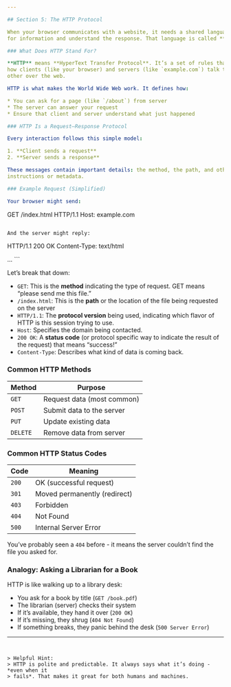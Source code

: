 ```yaml
---

## Section 5: The HTTP Protocol

When your browser communicates with a website, it needs a shared language to ask
for information and understand the response. That language is called **HTTP**.

### What Does HTTP Stand For?

**HTTP** means **HyperText Transfer Protocol**. It’s a set of rules that governs
how clients (like your browser) and servers (like `example.com`) talk to each
other over the web.

HTTP is what makes the World Wide Web work. It defines how:

* You can ask for a page (like `/about`) from server
* The server can answer your request
* Ensure that client and server understand what just happened

### HTTP Is a Request–Response Protocol

Every interaction follows this simple model:

1. **Client sends a request**
2. **Server sends a response**

These messages contain important details: the method, the path, and other
instructions or metadata.

### Example Request (Simplified)

Your browser might send:

```
GET /index.html HTTP/1.1
Host: example.com
```

And the server might reply:

```
HTTP/1.1 200 OK
Content-Type: text/html

<html> ... </html>
```

Let’s break that down:

* `GET`: This is the **method** indicating the type of request. GET means
  “please send me this file.”
* `/index.html`: This is the **path** or the location of the file being
  requested on the server
* `HTTP/1.1`: The **protocol version** being used, indicating which flavor of
  HTTP is this session trying to use.
* `Host`: Specifies the domain being contacted.
* `200 OK`: A **status code** (or protocol specific way to indicate the result
  of the request) that means “success!”
* `Content-Type`: Describes what kind of data is coming back.

### Common HTTP Methods

| Method   | Purpose                    |
| -------- | -------------------------- |
| `GET`    | Request data (most common) |
| `POST`   | Submit data to the server  |
| `PUT`    | Update existing data       |
| `DELETE` | Remove data from server    |

### Common HTTP Status Codes

| Code  | Meaning                      |
| ----- | ---------------------------- |
| `200` | OK (successful request)      |
| `301` | Moved permanently (redirect) |
| `403` | Forbidden                    |
| `404` | Not Found                    |
| `500` | Internal Server Error        |

You’ve probably seen a `404` before - it means the server couldn’t find the file
you asked for.

### Analogy: Asking a Librarian for a Book

HTTP is like walking up to a library desk:

* You ask for a book by title (`GET /book.pdf`)
* The librarian (server) checks their system
* If it’s available, they hand it over (`200 OK`)
* If it’s missing, they shrug (`404 Not Found`)
* If something breaks, they panic behind the desk (`500 Server Error`)

---
```


> Helpful Hint:
> HTTP is polite and predictable. It always says what it’s doing - *even when it
> fails*. That makes it great for both humans and machines.


